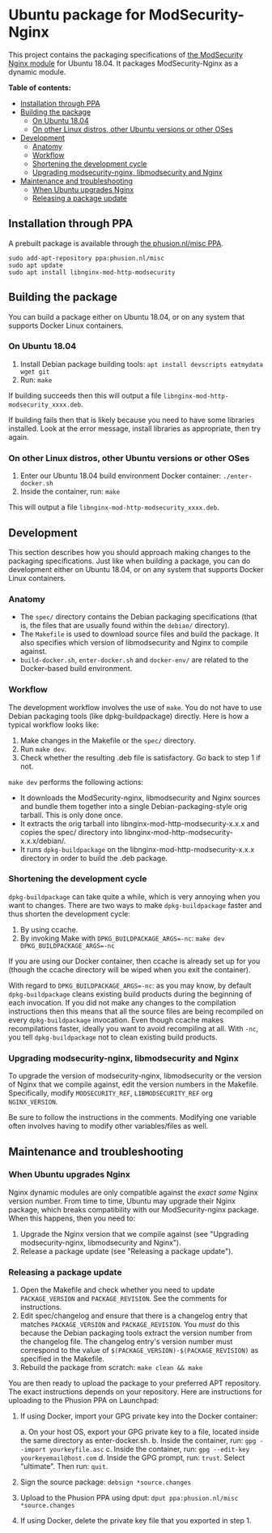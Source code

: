 # Ubuntu package for ModSecurity-Nginx

This project contains the packaging specifications of [the ModSecurity Nginx module](https://github.com/SpiderLabs/ModSecurity-nginx) for Ubuntu 18.04. It packages ModSecurity-Nginx as a dynamic module.

**Table of contents:**

<!-- MarkdownTOC levels="1,2,3" autolink="true" bracket="round" -->

- [Installation through PPA](#installation-through-ppa)
- [Building the package](#building-the-package)
	- [On Ubuntu 18.04](#on-ubuntu-1804)
	- [On other Linux distros, other Ubuntu versions or other OSes](#on-other-linux-distros-other-ubuntu-versions-or-other-oses)
- [Development](#development)
	- [Anatomy](#anatomy)
	- [Workflow](#workflow)
	- [Shortening the development cycle](#shortening-the-development-cycle)
	- [Upgrading modsecurity-nginx, libmodsecurity and Nginx](#upgrading-modsecurity-nginx-libmodsecurity-and-nginx)
- [Maintenance and troubleshooting](#maintenance-and-troubleshooting)
	- [When Ubuntu upgrades Nginx](#when-ubuntu-upgrades-nginx)
	- [Releasing a package update](#releasing-a-package-update)

<!-- /MarkdownTOC -->

## Installation through PPA

A prebuilt package is available through [the phusion.nl/misc PPA](https://launchpad.net/~phusion.nl/+archive/ubuntu/misc).

~~~
sudo add-apt-repository ppa:phusion.nl/misc
sudo apt update
sudo apt install libnginx-mod-http-modsecurity
~~~

## Building the package

You can build a package either on Ubuntu 18.04, or on any system that supports Docker Linux containers.

### On Ubuntu 18.04

 1. Install Debian package building tools: `apt install devscripts eatmydata wget git`
 2. Run: `make`

If building succeeds then this will output a file `libnginx-mod-http-modsecurity_xxxx.deb`.

If building fails then that is likely because you need to have some libraries installed. Look at the error message, install libraries as appropriate, then try again.

### On other Linux distros, other Ubuntu versions or other OSes

 1. Enter our Ubuntu 18.04 build environment Docker container: `./enter-docker.sh`
 2. Inside the container, run: `make`

This will output a file `libnginx-mod-http-modsecurity_xxxx.deb`.

## Development

This section describes how you should approach making changes to the packaging specifications. Just like when building a package, you can do development either on Ubuntu 18.04, or on any system that supports Docker Linux containers.

### Anatomy

 * The `spec/` directory contains the Debian packaging specifications (that is, the files that are usually found within the `debian/` directory).
 * The `Makefile` is used to download source files and build the package. It also specifies which version of libmodsecurity and Nginx to compile against.
 * `build-docker.sh`, `enter-docker.sh` and `docker-env/` are related to the Docker-based build environment.

### Workflow

The development workflow involves the use of `make`. You do not have to use Debian packaging tools (like dpkg-buildpackage) directly. Here is how a typical workflow looks like:

 1. Make changes in the Makefile or the `spec/` directory.
 2. Run `make dev`.
 3. Check whether the resulting .deb file is satisfactory. Go back to step 1 if not.

`make dev` performs the following actions:

 * It downloads the ModSecurity-nginx, libmodsecurity and Nginx sources and bundle them together into a single Debian-packaging-style orig tarball. This is only done once.
 * It extracts the orig tarball into libnginx-mod-http-modsecurity-x.x.x and copies the spec/ directory into libnginx-mod-http-modsecurity-x.x.x/debian/.
 * It runs `dpkg-buildpackage` on the libnginx-mod-http-modsecurity-x.x.x directory in order to build the .deb package.

### Shortening the development cycle

`dpkg-buildpackage` can take quite a while, which is very annoying when you want to changes. There are two ways to make `dpkg-buildpackage` faster and thus shorten the development cycle:

 1. By using ccache.
 2. By invoking Make with `DPKG_BUILDPACKAGE_ARGS=-nc`: `make dev DPKG_BUILDPACKAGE_ARGS=-nc`

If you are using our Docker container, then ccache is already set up for you (though the ccache directory will be wiped when you exit the container).

With regard to `DPKG_BUILDPACKAGE_ARGS=-nc`: as you may know, by default `dpkg-buildpackage` cleans existing build products during the beginning of each invocation. If you did not make any changes to the compilation instructions then this means that all the source files are being recompiled on every `dpkg-buildpackage` invocation. Even though ccache makes recompilations faster, ideally you want to avoid recompiling at all. With `-nc`, you tell `dpkg-buildpackage` not to clean existing build products.

### Upgrading modsecurity-nginx, libmodsecurity and Nginx

To upgrade the version of modsecurity-nginx, libmodsecurity or the version of Nginx that we compile against, edit the version numbers in the Makefile. Specifically, modify `MODSECURITY_REF`, `LIBMODSECURITY_REF` org `NGINX_VERSION`.

Be sure to follow the instructions in the comments. Modifying one variable often involves having to modify other variables/files as well.

## Maintenance and troubleshooting

### When Ubuntu upgrades Nginx

Nginx dynamic modules are only compatible against the *exact same* Nginx version number. From time to time, Ubuntu may upgrade their Nginx package, which breaks compatibility with our ModSecurity-nginx package. When this happens, then you need to:

 1. Upgrade the Nginx version that we compile against (see "Upgrading modsecurity-nginx, libmodsecurity and Nginx").
 2. Release a package update (see "Releasing a package update").

### Releasing a package update

 1. Open the Makefile and check whether you need to update `PACKAGE_VERSION` and `PACKAGE_REVISION`. See the comments for instructions.
 2. Edit spec/changelog and ensure that there is a changelog entry that matches `PACKAGE_VERSION` and `PACKAGE_REVISION`. You *must* do this because the Debian packaging tools extract the version number from the changelog file. The changelog entry's version number must correspond to the value of `$(PACKAGE_VERSION)-$(PACKAGE_REVISION)` as specified in the Makefile.
 3. Rebuild the package from scratch: `make clean && make`

You are then ready to upload the package to your preferred APT repository. The exact instructions depends on your repository. Here are instructions for uploading to the Phusion PPA on Launchpad:

 1. If using Docker, import your GPG private key into the Docker container:

     a. On your host OS, export your GPG private key to a file, located inside the same directory as enter-docker.sh.
     b. Inside the container, run: `gpg --import yourkeyfile.asc`
     c. Inside the container, run: `gpg --edit-key yourkeyemail@host.com`
     d. Inside the GPG prompt, run: `trust`. Select "ultimate". Then run: `quit`.

 2. Sign the source package: `debsign *source.changes`

 3. Upload to the Phusion PPA using dput: `dput ppa:phusion.nl/misc *source.changes`

 4. If using Docker, delete the private key file that you exported in step 1.
